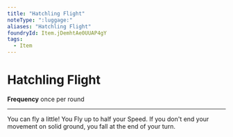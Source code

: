 ```yaml
---
title: "Hatchling Flight"
noteType: ":luggage:"
aliases: "Hatchling Flight"
foundryId: Item.jDemhtAe0UUAP4gY
tags:
  - Item
---
```


# Hatchling Flight

**Frequency** once per round

* * *

You can fly a little! You Fly up to half your Speed. If you don't end your movement on solid ground, you fall at the end of your turn.
